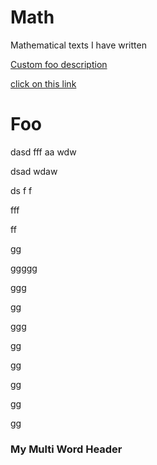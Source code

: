 # Math
Mathematical texts I have written

[Custom foo description](#foo)

[click on this link](#my-multi-word-header)

# Foo
dasd
fff
aa
wdw

dsad
wdaw

ds
f
f

fff

ff


gg


ggggg

ggg


gg

ggg

gg

gg

gg

gg

gg
### My Multi Word Header
